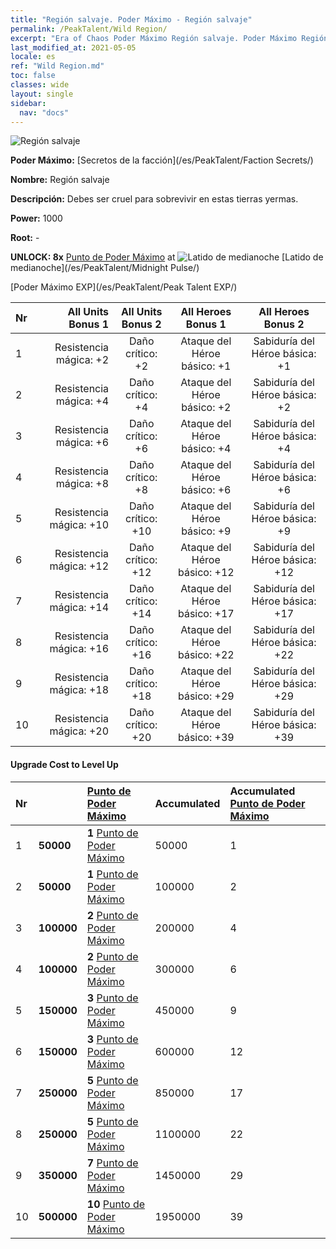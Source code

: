 ```yaml
---
title: "Región salvaje. Poder Máximo - Región salvaje"
permalink: /PeakTalent/Wild Region/
excerpt: "Era of Chaos Poder Máximo Región salvaje. Poder Máximo Región salvaje. Región salvaje"
last_modified_at: 2021-05-05
locale: es
ref: "Wild Region.md"
toc: false
classes: wide
layout: single
sidebar:
  nav: "docs"
---
```


  ![Región salvaje](/images/pt/talent_3010.png)

  **Poder Máximo:** [Secretos de la facción](/es/PeakTalent/Faction Secrets/)

  **Nombre:** Región salvaje

  **Descripción:** Debes ser cruel para sobrevivir en estas tierras yermas.

  **Power:** 1000

  **Root:** -

  **UNLOCK: 8x** [Punto de Poder Máximo](/ItemsES/con_934/) at ![Latido de medianoche](/images/pt/talent_3009.png) [Latido de medianoche](/es/PeakTalent/Midnight Pulse/)

  [Poder Máximo EXP](/es/PeakTalent/Peak Talent EXP/)

  | Nr | All Units Bonus 1 | All Units Bonus 2 | All Heroes Bonus 1 | All Heroes Bonus 2 |
  |:---|--------------:|:-------------:|:-------------:|:-------------:|
  | 1 | Resistencia mágica: +2 | Daño crítico: +2 | Ataque del Héroe básico: +1 | Sabiduría del Héroe básica: +1 |
  | 2 | Resistencia mágica: +4 | Daño crítico: +4 | Ataque del Héroe básico: +2 | Sabiduría del Héroe básica: +2 |
  | 3 | Resistencia mágica: +6 | Daño crítico: +6 | Ataque del Héroe básico: +4 | Sabiduría del Héroe básica: +4 |
  | 4 | Resistencia mágica: +8 | Daño crítico: +8 | Ataque del Héroe básico: +6 | Sabiduría del Héroe básica: +6 |
  | 5 | Resistencia mágica: +10 | Daño crítico: +10 | Ataque del Héroe básico: +9 | Sabiduría del Héroe básica: +9 |
  | 6 | Resistencia mágica: +12 | Daño crítico: +12 | Ataque del Héroe básico: +12 | Sabiduría del Héroe básica: +12 |
  | 7 | Resistencia mágica: +14 | Daño crítico: +14 | Ataque del Héroe básico: +17 | Sabiduría del Héroe básica: +17 |
  | 8 | Resistencia mágica: +16 | Daño crítico: +16 | Ataque del Héroe básico: +22 | Sabiduría del Héroe básica: +22 |
  | 9 | Resistencia mágica: +18 | Daño crítico: +18 | Ataque del Héroe básico: +29 | Sabiduría del Héroe básica: +29 |
  | 10 | Resistencia mágica: +20 | Daño crítico: +20 | Ataque del Héroe básico: +39 | Sabiduría del Héroe básica: +39 |


#### Upgrade Cost to Level Up

  | Nr | <i class="fas fa-coins"/> | [Punto de Poder Máximo](/ItemsES/con_934/) | Accumulated <i class="fas fa-coins"/> | Accumulated [Punto de Poder Máximo](/ItemsES/con_934/) |
  |:---|:--------------|:-------------|:-------------|:-------------|
  | 1 | **50000** | **1** [Punto de Poder Máximo](/ItemsES/con_934/) | 50000 | 1 |
  | 2 | **50000** | **1** [Punto de Poder Máximo](/ItemsES/con_934/) | 100000 | 2 |
  | 3 | **100000** | **2** [Punto de Poder Máximo](/ItemsES/con_934/) | 200000 | 4 |
  | 4 | **100000** | **2** [Punto de Poder Máximo](/ItemsES/con_934/) | 300000 | 6 |
  | 5 | **150000** | **3** [Punto de Poder Máximo](/ItemsES/con_934/) | 450000 | 9 |
  | 6 | **150000** | **3** [Punto de Poder Máximo](/ItemsES/con_934/) | 600000 | 12 |
  | 7 | **250000** | **5** [Punto de Poder Máximo](/ItemsES/con_934/) | 850000 | 17 |
  | 8 | **250000** | **5** [Punto de Poder Máximo](/ItemsES/con_934/) | 1100000 | 22 |
  | 9 | **350000** | **7** [Punto de Poder Máximo](/ItemsES/con_934/) | 1450000 | 29 |
  | 10 | **500000** | **10** [Punto de Poder Máximo](/ItemsES/con_934/) | 1950000 | 39 |
